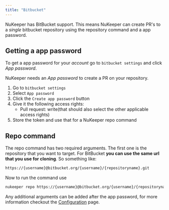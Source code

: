 ```yaml
---
title: "Bitbucket"
---
```


NuKeeper has BitBucket support. This means NuKeeper can create PR's to a *single* bitbucket repository using the repository command and a app password.

## Getting a app password

To get a app password for your *account* go to `bitbucket settings` and click *App password*. 

NuKeeper needs an *App password* to create a PR on your repository. 

1. Go to `bitbucket settings`
2. Select `App password`
3. Click the `Create app password` button
4. Give it the following access rights:
   - Pull request: write(that should also select the other applicable access rights)
5. Store the token and use that for a NuKeeper repo command

## Repo command

The repo command has two required arguments. The first one is the repository that you want to target. For BitBucket **you can use the same url that you use for cloning**. So something like:

```sh
https://{username}@bitbucket.org/{username}/{repositoryname}.git
```

Now to run the command use

```sh
nukeeper repo https://{username}@bitbucket.org/{username}/{repositoryname}.git {AppPassword}
```
Any additional arguments can be added after the app password, for more information checkout the [Configuration](/basics/configuration.md) page.